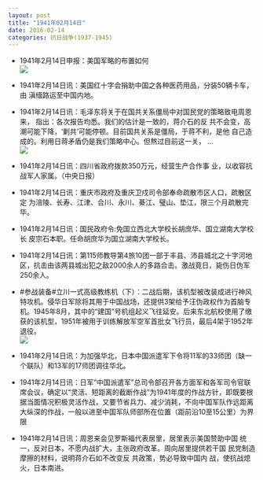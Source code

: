 ```yaml
---
layout: post
title: "1941年02月14日"
date: 2016-02-14
categories: 抗日战争(1937-1945)
---
```


<meta name="referrer" content="no-referrer" />

- 1941年2月14日申报：美国军略的布置如何 <br/><img src="https://ww3.sinaimg.cn/large/aca367d8jw1f0z9e36gjrj20n80xuqmw.jpg" />

- 1941年2月14日讯：美国红十字会捐助中国之各种医药用品，分装50辆卡车，由 滇缅路运至中国内地。 

- 1941年2月14日讯：毛泽东将关于在国共关系僵局中对国民党的策略致电周恩来， 指出：各次报告均悉。我们的估计是一致的，蒋介石的反 共不会变，高 潮可能下降，‘剿共’可能停顿。目前国共关系是僵局，于蒋不利，是他 自己造成的。利用日蒋矛盾仍是我们策略中心。但熬过目前这一关，  ... <br/><img src="https://ww1.sinaimg.cn/large/aca367d8jw1f0z5xlyplwj20c80iqtbl.jpg" />

- 1941年2月14日讯：四川省政府拨款350万元，经营生产合作事 业，以收容抗战军人家属。（中央日报） 

- 1941年2月14日讯：重庆市政府及重庆卫戍司令部奉命疏散市区人口，疏散区定 为涪陵、长寿、江津、合川、永川、綦江、璧山、垫江，限三个月疏散完毕。 

- 1941年2月14日讯：国民政府令:免国立西北大学校长胡庶华、国立湖南大学校长 皮宗石本职。任命胡庶华为国立湖南大学校长。 

- 1941年2月14日讯：第115师教导第4旅10团一部于丰县、沛县城北之十字河地区，抗击由该两县城出犯之敌2000余人的多路合击。激战竟日，毙伤日伪军250余人。 

- #参战装备#立川一式高级教练机（下）：二战后期，该机型被改装成进行神风特攻机。侵华日军除将其用于中国战场，还提供3架给予汪伪政权作为首脑专机。1945年8月，其中的“建国”号机组起义飞往延安。后来东北航校使用了缴获的该机型，1951年被用于训练解放军空军首批女飞行员，最后4架于1952年退役。 <br/><img src="https://ww2.sinaimg.cn/large/aca367d8jw1f0ymuju51xj20dc0e8jtk.jpg" />

- 1941年2月14日讯：为加强华北，日本中国派遣军下令将11军的33师团（缺一个联队）和13军的17师团调往华北。 

- 1941年2月14日讯：日军“中国派遣军”总司令部召开各方面军和各军司令官联席会议，确定以“灵活、短距离的截断作战”为1941年度的作战方针，即既要根据当面情况积极灵活作战，又要节省兵力、减少消耗，不向中国军队作远距离大纵深的作战，一般以进至中国军队师部所在位置（距前沿10至15公里）为界限 

- 1941年2月14日讯：周恩来会见罗斯福代表居里，居里表示美国赞助中国 统一，反对日本，不愿内战扩大，主张政府改革。周向居里提供若干国 民党制造摩擦的材料，说明蒋介石如不改变反 共政策，势必导致中国内 战，使抗战熄火，日本南进。 

